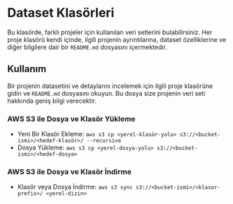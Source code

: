 # Dataset Klasörleri

Bu klasörde, farklı projeler için kullanılan veri setlerini bulabilirsiniz. Her proje klasörü kendi içinde, ilgili projenin ayrıntılarına, dataset özelliklerine ve diğer bilgilere dair bir `README.md` dosyasını içermektedir.


## Kullanım
Bir projenin datasetini ve detaylarını incelemek için ilgili proje klasörüne gidin ve `README.md` dosyasını okuyun. Bu dosya size projenin veri seti hakkında geniş bilgi verecektir.

### AWS S3 ile Dosya ve Klasör Yükleme
- Yeni Bir Klasör Ekleme: `aws s3 cp <yerel-klasör-yolu> s3://<bucket-ismi>/<hedef-klasör>/ --recursive`
- Dosya Yükleme: `aws s3 cp <yerel-dosya-yolu> s3://<bucket-ismi>/<hedef-dosya>`

### AWS S3 ile Dosya ve Klasör İndirme
- Klasör veya Dosya İndirme: `aws s3 sync s3://<bucket-ismi>/<klasor-prefix>/ <yerel-dizin>`
